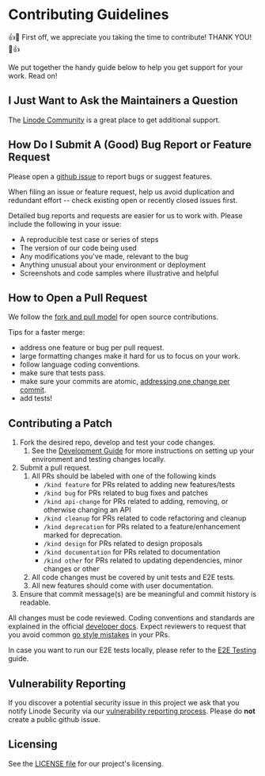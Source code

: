 # Contributing Guidelines

:+1::tada: First off, we appreciate you taking the time to contribute! THANK YOU! :tada::+1:

We put together the handy guide below to help you get support for your work. Read on!  

## I Just Want to Ask the Maintainers a Question

The [Linode Community](https://www.linode.com/community/questions/) is a great place to get additional support.

## How Do I Submit A (Good) Bug Report or Feature Request

Please open a [github issue](https://guides.github.com/features/issues/) to report bugs or suggest features.

When filing an issue or feature request, help us avoid duplication and redundant effort -- check existing open or recently closed issues first.

Detailed bug reports and requests are easier for us to work with. Please include the following in your issue:

* A reproducible test case or series of steps
* The version of our code being used
* Any modifications you've made, relevant to the bug
* Anything unusual about your environment or deployment
* Screenshots and code samples where illustrative and helpful

## How to Open a Pull Request

We follow the [fork and pull model](https://opensource.guide/how-to-contribute/#opening-a-pull-request) for open source contributions.

Tips for a faster merge:
 * address one feature or bug per pull request. 
 * large formatting changes make it hard for us to focus on your work.
 * follow language coding conventions.
 * make sure that tests pass.
 * make sure your commits are atomic, [addressing one change per commit](https://chris.beams.io/posts/git-commit/). 
 * add tests!

## Contributing a Patch

1. Fork the desired repo, develop and test your code changes.
    1. See the [Development Guide](https://linode.github.io/cluster-api-provider-linode/developers/development.html) for more instructions on setting up your environment and testing changes locally.
2. Submit a pull request.
    1. All PRs should be labeled with one of the following kinds
         - `/kind feature` for PRs related to adding new features/tests
         - `/kind bug` for PRs related to bug fixes and patches
         - `/kind api-change` for PRs related to adding, removing, or otherwise changing an API
         - `/kind cleanup` for PRs related to code refactoring and cleanup
         - `/kind deprecation` for PRs related to a feature/enhancement marked for deprecation.
         - `/kind design` for PRs related to design proposals
         - `/kind documentation` for PRs related to documentation
         - `/kind other` for PRs related to updating dependencies, minor changes or other
     2. All code changes must be covered by unit tests and E2E tests.
     3. All new features should come with user documentation.
3. Ensure that commit message(s) are be meaningful and commit history is readable.

All changes must be code reviewed. Coding conventions and standards are explained in the official [developer docs](https://github.com/kubernetes/community/tree/master/contributors/devel). Expect reviewers to request that you avoid common [go style mistakes](https://github.com/golang/go/wiki/CodeReviewComments) in your PRs.

In case you want to run our E2E tests locally, please refer to the [E2E Testing](https://linode.github.io/cluster-api-provider-linode/developers/development.html#e2e-testing) guide.

## Vulnerability Reporting

If you discover a potential security issue in this project we ask that you notify Linode Security via our [vulnerability reporting process](https://hackerone.com/linode). Please do **not** create a public github issue.

## Licensing

See the [LICENSE file](/LICENSE) for our project's licensing.
